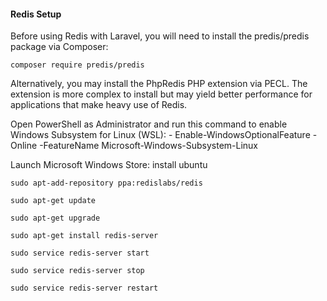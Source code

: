 #### **Redis Setup**
Before using Redis with Laravel, you will need to install the predis/predis package via Composer:
```
composer require predis/predis
```

Alternatively, you may install the PhpRedis PHP extension via PECL. The extension is more complex to install but may yield better performance for applications that make heavy use of Redis.

Open PowerShell as Administrator and run this command to enable Windows Subsystem for Linux (WSL):
    - Enable-WindowsOptionalFeature -Online -FeatureName Microsoft-Windows-Subsystem-Linux

Launch Microsoft Windows Store:
    install ubuntu

```
sudo apt-add-repository ppa:redislabs/redis
```
```
sudo apt-get update
```
```
sudo apt-get upgrade
```
```
sudo apt-get install redis-server
```
```
sudo service redis-server start
```
```
sudo service redis-server stop
```
```
sudo service redis-server restart
```
